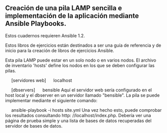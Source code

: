Creación de una pila LAMP sencilla e implementación de la aplicación mediante Ansible Playbooks.
-------------------------------------------
Estos cuadernos requieren Ansible 1.2.

Estos libros de ejercicios están destinados a ser una guía de referencia y de inicio para la creación de libros de ejercicios Ansible. 

Esta pila LAMP puede estar en un solo nodo o en varios nodos. El archivo de inventario 'hosts' define los nodos en los que se deben configurar las pilas.

     [servidores web]
     localhost

     [dbservers]
     bensible
Aquí el servidor web sería configurado en el host local y el dbserver en un servidor llamado "bensible". La pila se puede implementar mediante el siguiente comando:

     ansible-playbook -i hosts site.yml
Una vez hecho esto, puede comprobar los resultados consultando http: //localhost/index.php. Debería ver una página de prueba simple y una lista de bases de datos recuperadas del servidor de bases de datos.
